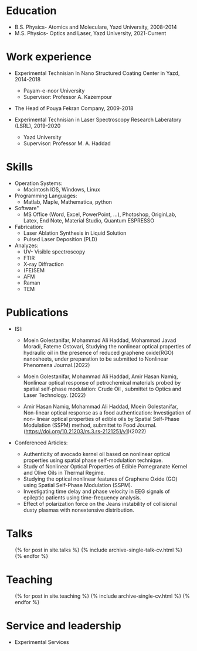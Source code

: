 Education
======
* B.S. Physics- Atomics and Moleculare, Yazd University, 2008-2014
* M.S. Physics- Optics and Laser, Yazd University, 2021-Current

Work experience
======
* Experimental Technisian In Nano Structured Coating Center in Yazd, 2014-2018
  * Payam-e-noor University
  * Supervisor: Professor A. Kazempour

* The Head of Pouya Fekran Company, 2009-2018

* Experimental Technisian in Laser Spectroscopy Research Laberatory (LSRL), 2019-2020
  * Yazd University
  * Supervisor: Professor M. A. Haddad
    
Skills
======
* Operation Systems:
  * Macintosh IOS, Windows, Linux
* Programming Languages:
  * Matlab, Maple, Mathematica, python
* Software"
  * MS Office (Word, Excel, PowerPoint, ...), Photoshop, OriginLab, Latex, End Note, Material Studio, Quantum ESPRESSO
* Fabrication:
  * Laser Ablation Synthesis in Liquid Solution
  * Pulsed Laser Deposition (PLD)
* Analyzes:
  * UV- Visible spectroscopy
  * FTIR
  * X-ray Diffraction
  * (FE)SEM
  * AFM
  * Raman
  * TEM

Publications
======
* ISI:

  * Moein Golestanifar, Mohammad Ali Haddad, Mohammad Javad Moradi, Fateme Ostovari, Studying the nonlinear optical properties of hydraulic oil in the presence of reduced graphene oxide(RGO) nanosheets, under preparation to be submitted to Nonlinear Phenomena Journal.(2022)
  
  * Moein Golestanifar, Mohammad Ali Haddad, Amir Hasan Namiq, Nonlinear optical response of petrochemical materials probed by spatial self-phase modulation: Crude Oil , submittet to Optics and Laser Technology. (2022)
  
  * Amir Hasan Namiq, Mohammad Ali Haddad, Moein Golestanifar, Non-linear optical response as a food authentication: Investigation of non- linear optical properties of edible oils by Spatial Self-Phase Modulation (SSPM) method, submittet to Food Journal.(https://doi.org/10.21203/rs.3.rs-2121251/v1)(2022)

* Conferenced Articles:

  * Authenticity of avocado kernel oil based on nonlinear optical properties using spatial phase self-modulation technique.
  * Study of Nonlinear Optical Properties of Edible Pomegranate Kernel and Olive Oils in Thermal Regime.
  * Studying the optical nonlinear features of Graphene Oxide (GO) using Spatial Self-Phase Modulation (SSPM).
  * Investigating time delay and phase velocity in EEG signals of epileptic patients using time-frequency analysis.
  * Effect of polarization force on the Jeans instability of collisional dusty plasmas with nonextensive distribution. 

Talks
======
  <ul>{% for post in site.talks %}
    {% include archive-single-talk-cv.html %}
  {% endfor %}</ul>
  
Teaching
======
  <ul>{% for post in site.teaching %}
    {% include archive-single-cv.html %}
  {% endfor %}</ul>
  
Service and leadership
======
* Experimental Services
